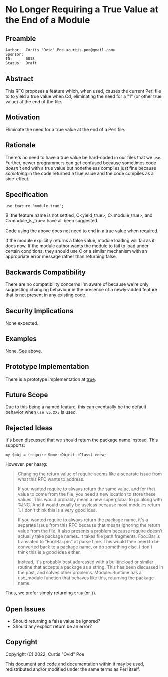 # No Longer Requiring a True Value at the End of a Module

## Preamble

    Author:  Curtis "Ovid" Poe <curtis.poe@gmail.com>
    Sponsor:
    ID:      0018
    Status:  Draft

## Abstract

This RFC proposes a feature which, when used, causes the current Perl file to
to yield a true value when C<require>d, eliminating the need for a "1" (or
other true value) at the end of the file.

## Motivation

Eliminate the need for a true value at the end of a Perl file.

## Rationale

There's no need to have a true value be hard-coded in our files that we
`use`. Further, newer programmers can get confused because sometimes code
_doesn't_ end with a true value but nonetheless compiles just fine because
_something_ in the code returned a true value and the code compiles as a
side-effect.

## Specification

    use feature 'module_true';

B<Note>: the feature name is not settled, C<yield_true>, C<module_true>, and
C<module_is_true> have all been suggested.

Code using the above does not need to end in a true value when required.

If the module explicitly returns a false value, module loading will fail as it
does now. If the module author wants the module to fail to load under certain
conditions, they should use C<die> or a similar mechanism with an appropriate
error message rather than returning false.

## Backwards Compatibility

There are no compatibility concerns I'm aware of because we're only suggesting
changing behaviour in the presence of a newly-added feature that is not
present in any existing code.

## Security Implications

None expected.

## Examples

None. See above.

## Prototype Implementation

There is a prototype implementation at [true](https://metacpan.org/pod/true).

## Future Scope

Due to this being a named feature, this can eventually be the default behavior
when `use v5.XX;` is used.

## Rejected Ideas

It's been discussed that we should return the package name instead. This
supports:

    my $obj = (require Some::Object::Class)->new;

However, per haarg:

> Changing the return value of require seems like a separate issue from what
> this RFC wants to address.
>
> If you wanted require to always return the same value, and for that value to
> come from the file, you need a new location to store these values. This
> would probably mean a new superglobal to go along with %INC. And it would
> usually be useless because most modules return 1. I don't think this is a
> very good idea.
>
> If you wanted require to always return the package name, it's a separate
> issue from this RFC because that means ignoring the return value from the
> file. It also presents a problem because require doesn't actually take
> package names.  It takes file path fragments. Foo::Bar is translated to
> "Foo/Bar.pm" at parse time. This would then need to be converted back to a
> package name, or do something else. I don't think this is a good idea
> either.
>
> Instead, it's probably best addressed with a builtin::load or similar
> routine that accepts a package as a string. This has been discussed in the
> past, and solves other problems. Module::Runtime has a use_module function
> that behaves like this, returning the package name.

Thus, we prefer simply returning `true` (or `1`).

## Open Issues

* Should returning a false value be ignored?
* Should any explicit return be an error?

## Copyright

Copyright (C) 2022, Curtis "Ovid" Poe

This document and code and documentation within it may be used, redistributed
and/or modified under the same terms as Perl itself.
